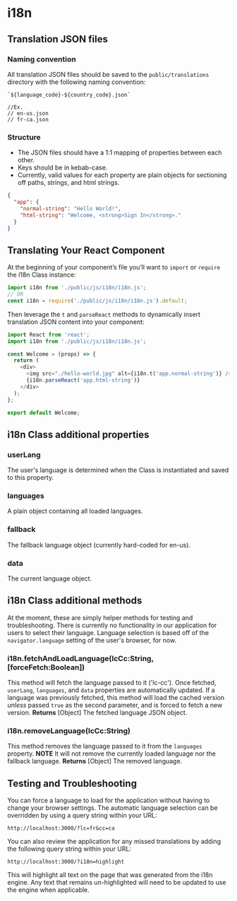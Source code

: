 # i18n
## Translation JSON files
### Naming convention
All translation JSON files should be saved to the `public/translations` directory with the following naming convention:
```
`${language_code}-${country_code}.json`

//Ex.
// en-us.json
// fr-ca.json
```

### Structure
* The JSON files should have a 1:1 mapping of properties between each other.
* Keys should be in kebab-case.
* Currently, valid values for each property are plain objects for sectioning off paths, strings, and html strings.
```json
{
  "app": {
    "normal-string": "Hello World!",
    "html-string": "Welcome, <strong>Sign In</strong>."
  }
}
```

## Translating Your React Component
At the beginning of your component’s file you’ll want to `import` or `require` the i18n Class instance:
```javascript
import i18n from './public/js/i18n/i18n.js';
// OR
const i18n = require('./public/js/i18n/i18n.js').default;
```

Then leverage the `t` and `parseReact` methods to dynamically insert translation JSON content into your component:

```javascript
import React from 'react';
import i18n from './public/js/i18n/i18n.js';

const Welcome = (props) => {
  return (
    <div>
      <img src="./hello-world.jpg" alt={i18n.t('app.normal-string')} />
      {i18n.parseReact('app.html-string')}
    </div>
  );
};

export default Welcome;
```

## i18n Class additional properties
### userLang
The user's language is determined when the Class is instantiated and saved to this property.

### languages
A plain object containing all loaded languages.

### fallback
The fallback language object (currently hard-coded for en-us).

### data
The current language object.

## i18n Class additional methods
At the moment, these are simply helper methods for testing and troubleshooting. There is currently no functionality in our application for users to select their language. Language selection is based off of the `navigator.language` setting of the user's browser, for now.

### i18n.fetchAndLoadLanguage(lcCc:String, [forceFetch:Boolean])
This method will fetch the language passed to it ('lc-cc'). Once fetched, `userLang`, `languages`, and `data` properties are automatically updated.
If a language was previously fetched, this method will load the cached version _unless_ passed `true` as the second parameter, and is forced to fetch a new version.
**Returns** [Object] The fetched language JSON object.

### i18n.removeLanguage(lcCc:String)
This method removes the language passed to it from the `languages` property. **NOTE** It will not remove the currently loaded language nor the fallback language.
**Returns** [Object] The removed language.

## Testing and Troubleshooting
You can force a language to load for the application without having to change your browser settings. The automatic language selection can be overridden by using a query string within your URL:
```
http://localhost:3000/?lc=fr&cc=ca
```

You can also review the application for any missed translations by adding the following query string within your URL:
```
http://localhost:3000/?i18n=highlight
```
This will highlight all text on the page that was generated from the i18n engine. Any text that remains un-highlighted will need to be updated to use the engine when applicable.
